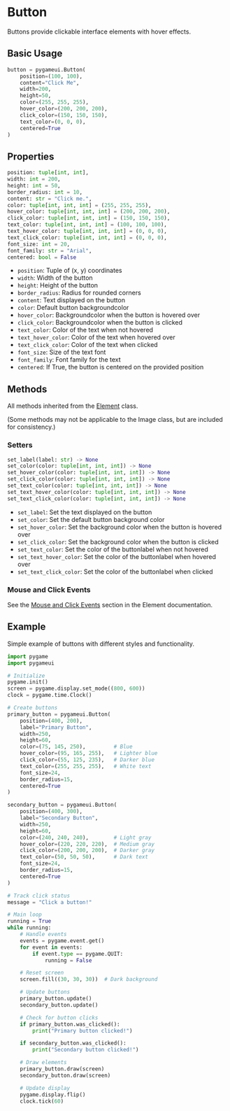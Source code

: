 # Button

Buttons provide clickable interface elements with hover effects.

## Basic Usage

```python
button = pygameui.Button(
    position=(100, 100),
    content="Click Me",
    width=200,
    height=50,
    color=(255, 255, 255),
    hover_color=(200, 200, 200),
    click_color=(150, 150, 150),
    text_color=(0, 0, 0),
    centered=True
)
```

## Properties

```python
position: tuple[int, int],
width: int = 200,
height: int = 50,
border_radius: int = 10,
content: str = "Click me.",
color: tuple[int, int, int] = (255, 255, 255),
hover_color: tuple[int, int, int] = (200, 200, 200),
click_color: tuple[int, int, int] = (150, 150, 150),
text_color: tuple[int, int, int] = (100, 100, 100),
text_hover_color: tuple[int, int, int] = (0, 0, 0),
text_click_color: tuple[int, int, int] = (0, 0, 0),
font_size: int = 20,
font_family: str = "Arial",
centered: bool = False
```

- `position`: Tuple of (x, y) coordinates
- `width`: Width of the button
- `height`: Height of the button
- `border_radius`: Radius for rounded corners
- `content`: Text displayed on the button
- `color`: Default button backgroundcolor
- `hover_color`: Backgroundcolor when the button is hovered over
- `click_color`: Backgroundcolor when the button is clicked
- `text_color`: Color of the text when not hovered
- `text_hover_color`: Color of the text when hovered over
- `text_click_color`: Color of the text when clicked
- `font_size`: Size of the text font
- `font_family`: Font family for the text
- `centered`: If True, the button is centered on the provided position

## Methods
All methods inherited from the [Element](element.md) class.

(Some methods may not be applicable to the Image class, but are included for consistency.)

### Setters
```python
set_label(label: str) -> None
set_color(color: tuple[int, int, int]) -> None
set_hover_color(color: tuple[int, int, int]) -> None
set_click_color(color: tuple[int, int, int]) -> None
set_text_color(color: tuple[int, int, int]) -> None
set_text_hover_color(color: tuple[int, int, int]) -> None
set_text_click_color(color: tuple[int, int, int]) -> None
```

- `set_label`: Set the text displayed on the button
- `set_color`: Set the default button background color
- `set_hover_color`: Set the background color when the button is hovered over
- `set_click_color`: Set the background color when the button is clicked
- `set_text_color`: Set the color of the buttonlabel when not hovered
- `set_text_hover_color`: Set the color of the buttonlabel when hovered over
- `set_text_click_color`: Set the color of the buttonlabel when clicked

### Mouse and Click Events
See the [Mouse and Click Events](element.md#mouse-and-click-events) section in the Element documentation.

## Example
Simple example of buttons with different styles and functionality.

```python
import pygame
import pygameui

# Initialize
pygame.init()
screen = pygame.display.set_mode((800, 600))
clock = pygame.time.Clock()

# Create buttons
primary_button = pygameui.Button(
    position=(400, 200),
    label="Primary Button",
    width=250,
    height=60,
    color=(75, 145, 250),         # Blue
    hover_color=(95, 165, 255),   # Lighter blue
    click_color=(55, 125, 235),   # Darker blue
    text_color=(255, 255, 255),   # White text
    font_size=24,
    border_radius=15,
    centered=True
)

secondary_button = pygameui.Button(
    position=(400, 300),
    label="Secondary Button",
    width=250,
    height=60,
    color=(240, 240, 240),        # Light gray
    hover_color=(220, 220, 220),  # Medium gray
    click_color=(200, 200, 200),  # Darker gray
    text_color=(50, 50, 50),      # Dark text
    font_size=24,
    border_radius=15,
    centered=True
)

# Track click status
message = "Click a button!"

# Main loop
running = True
while running:
    # Handle events
    events = pygame.event.get()
    for event in events:
        if event.type == pygame.QUIT:
            running = False

    # Reset screen
    screen.fill((30, 30, 30))  # Dark background

    # Update buttons
    primary_button.update()
    secondary_button.update()

    # Check for button clicks
    if primary_button.was_clicked():
        print("Primary button clicked!")

    if secondary_button.was_clicked():
        print("Secondary button clicked!")

    # Draw elements
    primary_button.draw(screen)
    secondary_button.draw(screen)

    # Update display
    pygame.display.flip()
    clock.tick(60)
```